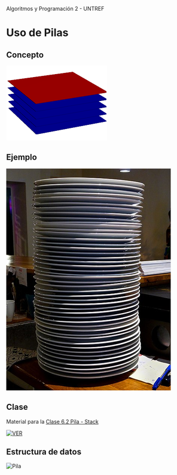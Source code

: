 
Algoritmos y Programación 2 - UNTREF

# Uso de Pilas

## Concepto

![Pila](img/Stack.png)

## Ejemplo

![Pila de platos](img/platos.jpg)

## Clase 

Material para la [Clase 6.2 Pila - Stack ](https://youtu.be/2HTn2PTc9qg)

[![VER](https://img.youtube.com/vi/2HTn2PTc9qg/0.jpg)](https://www.youtube.com/watch?v=2HTn2PTc9qg)

## Estructura de datos

![Pila][pila]

[pila]: http://upload.wikimedia.org/wikipedia/commons/thumb/d/d1/Pila.svg/391px-Pila.svg.png "Pila"
